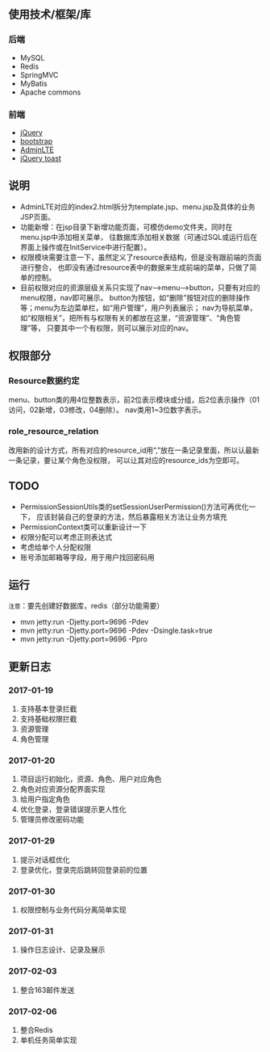 ## 使用技术/框架/库
### 后端
- MySQL
- Redis
- SpringMVC
- MyBatis
- Apache commons

### 前端
- [jQuery](http://jquery.com/)
- [bootstrap](http://www.bootcss.com/)
- [AdminLTE](https://www.awesomes.cn/repo/almasaeed2010/adminlte)
- [jQuery toast](https://github.com/kamranahmedse/jquery-toast-plugin)


## 说明
- AdminLTE对应的index2.html拆分为template.jsp、menu.jsp及具体的业务JSP页面。
- 功能新增：在jsp目录下新增功能页面，可模仿demo文件夹，同时在menu.jsp中添加相关菜单，
往数据库添加相关数据（可通过SQL或运行后在界面上操作或在InitService中进行配置）。
- 权限模块需要注意一下，虽然定义了resource表结构，但是没有跟前端的页面进行整合，
也即没有通过resource表中的数据来生成前端的菜单，只做了简单的控制。
- 目前权限对应的资源层级关系只实现了nav-->menu-->button，只要有对应的menu权限，nav即可展示。
button为按钮，如“删除”按钮对应的删除操作等；menu为左边菜单栏，如“用户管理”，用户列表展示；
nav为导航菜单，如“权限相关”，把所有与权限有关的都放在这里，“资源管理”、“角色管理”等，
只要其中一个有权限，则可以展示对应的nav。


## 权限部分
### Resource数据约定
menu、button类的用4位整数表示，前2位表示模块或分组，后2位表示操作（01访问，02新增，03修改，04删除）。
nav类用1~3位数字表示。

### role_resource_relation
改用新的设计方式，所有对应的resource_id用“,”放在一条记录里面，所以认最新一条记录，要让某个角色没权限，
可以让其对应的resource_ids为空即可。


## TODO
- PermissionSessionUtils类的setSessionUserPermission()方法可再优化一下，
应该封装自己的登录的方法，然后暴露相关方法让业务方填充
- PermissionContext类可以重新设计一下
- 权限分配可以考虑正则表达式
- 考虑给单个人分配权限
- 账号添加邮箱等字段，用于用户找回密码用


## 运行
`注意`：要先创建好数据库，redis（部分功能需要）

- mvn jetty:run -Djetty.port=9696 -Pdev
- mvn jetty:run -Djetty.port=9696 -Pdev -Dsingle.task=true
- mvn jetty:run -Djetty.port=9696 -Ppro

## 更新日志
### 2017-01-19
1. 支持基本登录拦截
2. 支持基础权限拦截
3. 资源管理
4. 角色管理

### 2017-01-20
1. 项目运行初始化，资源、角色、用户对应角色
2. 角色对应资源分配界面实现
3. 给用户指定角色
4. 优化登录，登录错误提示更人性化
5. 管理员修改密码功能

### 2017-01-29
1. 提示对话框优化
2. 登录优化，登录完后跳转回登录前的位置

### 2017-01-30
1. 权限控制与业务代码分离简单实现

### 2017-01-31
1. 操作日志设计、记录及展示

### 2017-02-03
1. 整合163邮件发送

### 2017-02-06
1. 整合Redis
2. 单机任务简单实现
